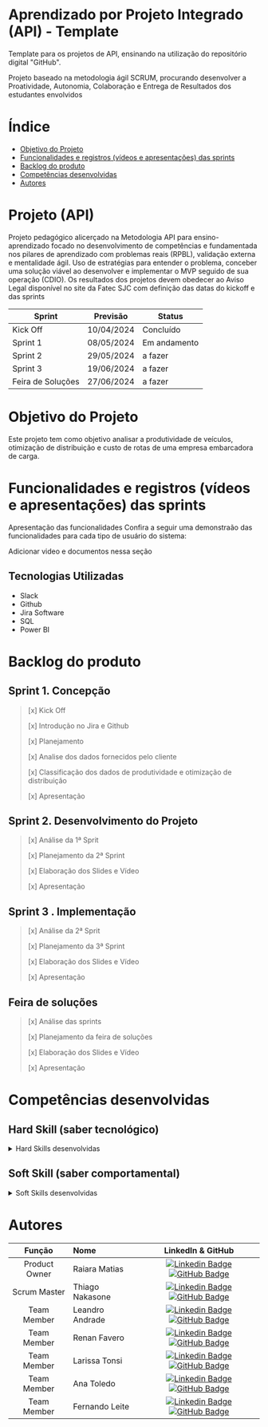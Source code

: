 # Aprendizado por Projeto Integrado (API) - Template

Template para os projetos de API, ensinando na utilização do repositório digital "GitHub". 

Projeto baseado na metodologia ágil SCRUM, procurando desenvolver a Proatividade, Autonomia, Colaboração e Entrega de Resultados dos estudantes envolvidos

# Índice
* [Objetivo do Projeto](#objetivo-do-projeto)
* [Funcionalidades e registros (vídeos e apresentações) das sprints](#funcionalidades-e-registros-(vídeos-e-apresentações)-das-sprints)
* [Backlog do produto](#Backlog-do-produto)
* [Competências desenvolvidas](#competências-desenvolvidas)
* [Autores](#autores)

# Projeto (API) 
Projeto pedagógico alicerçado na Metodologia API para ensino-aprendizado focado no desenvolvimento de competências e fundamentada nos pilares de aprendizado com problemas reais (RPBL), validação externa e mentalidade ágil. 
Uso de estratégias para entender o problema, conceber uma solução viável ao desenvolver e implementar o MVP seguido de sua operação (CDIO). 
Os resultados dos projetos devem obedecer ao Aviso Legal disponível no site da Fatec SJC com definição das datas do kickoff e das sprints

Sprint | Previsão | Status|
|------|--------|------|
|Kick Off | 10/04/2024 |Concluído|
|Sprint 1 |08/05/2024 | Em andamento|
|Sprint 2|29/05/2024| a fazer |
|Sprint 3| 19/06/2024 | a fazer|
|Feira de Soluções|27/06/2024|a fazer |





# Objetivo do Projeto
Este projeto tem como objetivo analisar a produtividade de veículos, otimização de distribuição e custo de rotas de uma empresa embarcadora de carga.


# Funcionalidades e registros (vídeos e apresentações) das sprints

Apresentação das funcionalidades
Confira a seguir uma demonstraão das funcionalidades para cada tipo de usuário do sistema:

Adicionar video e documentos nessa seção


## Tecnologias Utilizadas

* Slack
* Github
* Jira Software
* SQL
* Power BI
  
# Backlog do produto

## Sprint 1. Concepção
> [x] Kick Off
> 
> [x] Introdução no Jira e Github
> 
> [x] Planejamento
> 
> [x] Analise dos dados fornecidos pelo cliente 
> 
> [x] Classificação dos dados de produtividade e otimização de distribuição
>
> [x] Apresentação

## Sprint 2. Desenvolvimento do Projeto
> [x] Análise da 1ª Sprit
> 
> [x] Planejamento da 2ª Sprint
> 
> [x] Elaboração dos Slides e Vídeo
> 
> [x] Apresentação
> 
## Sprint 3 . Implementação

> 
> [x] Análise da 2ª Sprit
> 
> [x] Planejamento da 3ª Sprint
> 
> [x] Elaboração dos Slides e Vídeo
> 
> [x] Apresentação
> 
      
## Feira de soluções

>
> [x] Análise das sprints
> 
> [x] Planejamento da feira de soluções
> 
> [x] Elaboração dos Slides e Vídeo
> 
> [x] Apresentação
>




  
# Competências desenvolvidas

## Hard Skill (saber tecnológico)
<details>
<summary>Hard Skills desenvolvidas</summary>
  
| Tecnologia/Metodologia | Classificação |
| ---------------------- | ------------- |
| GitHub | ★ ★ ★ ★ ★ ★ ★ ☆ ☆ ☆ |
| Gestão de Projetos | ★ ★ ★ ★ ★ ★ ☆ ☆ ☆ ☆ |
| Scrum Master | ★ ★ ★ ★ ★ ★ ★ ☆ ☆ ☆ |
| Prodct Owner | ★ ★ ★ ★ ★ ★ ★ ☆ ☆ ☆ |
| Markdown | ★ ★ ★ ★ ★ ★ ★ ☆ ☆ ☆ |
| Git Projects | ★ ★ ★ ★ ★ ★ ★ ☆ ☆ ☆ |
 
</details>

## Soft Skill (saber comportamental)
<details>
<summary>Soft Skills desenvolvidas</summary>

| Habilidades | Classificação |
| ---------------------- | ------------- |
| Liderança| ★ ★ ★ ★ ★ ☆ ☆ ☆ ☆ ☆ |
| Proatividade| ★ ★ ★ ★ ★ ★ ☆ ☆ ☆ ☆ |
| Comunicação | ★ ★ ★ ★ ★ ★ ★ ☆ ☆ ☆ |
| Criatividade | ★ ★ ★ ★ ★ ★ ★ ☆ ☆ ☆ |
| Trabalho em equipe | ★ ★ ★ ★ ★ ★ ★ ☆ ☆ ☆ |


</details>

# Autores
|    Função     | Nome                                  |                                                                                                                                                      LinkedIn & GitHub                                                                                                                                                      |
| :-----------: | :------------------------------------ | :-------------------------------------------------------------------------------------------------------------------------------------------------------------------------------------------------------------------------------------------------------------------------------------------------------------------------: |
|Product Owner| Raiara Matias| [![Linkedin Badge](https://img.shields.io/badge/Linkedin-blue?style=flat-square&logo=Linkedin&logoColor=white)]()  [![GitHub Badge](https://img.shields.io/badge/GitHub-111217?style=flat-square&logo=github&logoColor=white)]()|
|Scrum Master|Thiago Nakasone | [![Linkedin Badge](https://img.shields.io/badge/Linkedin-blue?style=flat-square&logo=Linkedin&logoColor=white)]() [![GitHub Badge](https://img.shields.io/badge/GitHub-111217?style=flat-square&logo=github&logoColor=white)](https://github.com/thiagonakasone)|
|Team Member| Leandro Andrade| [![Linkedin Badge](https://img.shields.io/badge/Linkedin-blue?style=flat-square&logo=Linkedin&logoColor=white)]()  [![GitHub Badge](https://img.shields.io/badge/GitHub-111217?style=flat-square&logo=github&logoColor=white)](https://github.com/Andradele97)|
|Team Member| Renan Favero| [![Linkedin Badge](https://img.shields.io/badge/Linkedin-blue?style=flat-square&logo=Linkedin&logoColor=white)]()  [![GitHub Badge](https://img.shields.io/badge/GitHub-111217?style=flat-square&logo=github&logoColor=white)](https://github.com/RVCFavero)|
|Team Member|Larissa Tonsi| [![Linkedin Badge](https://img.shields.io/badge/Linkedin-blue?style=flat-square&logo=Linkedin&logoColor=white)]() [![GitHub Badge](https://img.shields.io/badge/GitHub-111217?style=flat-square&logo=github&logoColor=white)](https://github.com/Latonsi)|
|Team Member|Ana Toledo| [![Linkedin Badge](https://img.shields.io/badge/Linkedin-blue?style=flat-square&logo=Linkedin&logoColor=white)]() [![GitHub Badge](https://img.shields.io/badge/GitHub-111217?style=flat-square&logo=github&logoColor=white)](https://github.com/atoledoo)|
|Team Member| Fernando Leite| [![Linkedin Badge](https://img.shields.io/badge/Linkedin-blue?style=flat-square&logo=Linkedin&logoColor=white)]()  [![GitHub Badge](https://img.shields.io/badge/GitHub-111217?style=flat-square&logo=github&logoColor=white)](https://github.com/Fernandao78)|





